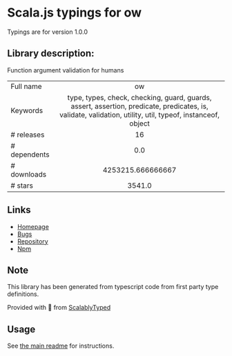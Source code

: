 
# Scala.js typings for ow

Typings are for version 1.0.0

## Library description:
Function argument validation for humans

|                    |                 |
| ------------------ | :-------------: |
| Full name          | ow |
| Keywords           | type, types, check, checking, guard, guards, assert, assertion, predicate, predicates, is, validate, validation, utility, util, typeof, instanceof, object |
| # releases         | 16 |
| # dependents       | 0.0 |
| # downloads        | 4253215.666666667 |
| # stars            | 3541.0 |

## Links
- [Homepage](https://github.com/sindresorhus/ow#readme)
- [Bugs](https://github.com/sindresorhus/ow/issues)
- [Repository](https://github.com/sindresorhus/ow)
- [Npm](https://www.npmjs.com/package/ow)
    


## Note
This library has been generated from typescript code from first party type definitions.

Provided with :purple_heart: from [ScalablyTyped](https://github.com/oyvindberg/ScalablyTyped)

## Usage
See [the main readme](../../readme.md) for instructions.


